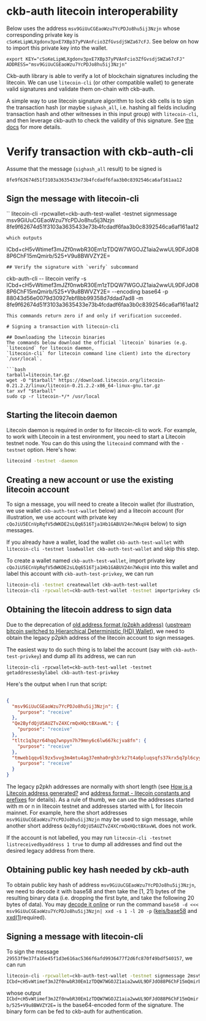 # ckb-auth litecoin interoperability
Below uses the address `msv9GiUuCGEaoWzu7YcPDJo8hu5ij3Nzjn` whose corresponding private key is
`cSoKeLipWLXgdonv3pxE7XBp37yPVAnFcio3ZfGvsdjSWZa67cFJ`. See below on how to import this private
key into the wallet.

```
export KEY="cSoKeLipWLXgdonv3pxE7XBp37yPVAnFcio3ZfGvsdjSWZa67cFJ" ADDRESS="msv9GiUuCGEaoWzu7YcPDJo8hu5ij3Nzjn"
```

Ckb-auth library is able to verify a lot of blockchain signatures including the litecoin.
We can use `litecoin-cli` (or other compatible wallet) to generate valid signatures and validate them on-chain with ckb-auth.

A simple way to use litecoin signature algorithm to lock ckb cells
is to sign the transaction hash (or maybe `sighash_all`, i.e. hashing all fields 
including transaction hash and other witnesses in this input group)
with `litecoin-cli`, and then leverage ckb-auth to check the validity of this signature.
See [the docs](./auth.md) for more details.

# Verify transaction with ckb-auth-cli
Assume that the message (`sighash_all` result) to be signed is

```
8fe9f62674d51f3103a3635433e73b4fcdadf6faa3b0c8392546ca6af161aa12
```

## Sign the message with litecoin-cli
``
litecoin-cli -rpcwallet=ckb-auth-test-wallet -testnet signmessage msv9GiUuCGEaoWzu7YcPDJo8hu5ij3Nzjn 8fe9f62674d51f3103a3635433e73b4fcdadf6faa3b0c8392546ca6af161aa12
```
which outputs
```
ICbd+cH5vWtimef3mJZf0nwbR30Em1zTDQW7WGOJZ1aia2wwUL9DFJdO88P6ChF15mQmirb/525+V9u8BWVZY2E=
```
## Verify the signature with `verify` subcommand
```
ckb-auth-cli -- litecoin verify -s ICbd+cH5vWtimef3mJZf0nwbR30Em1zTDQW7WGOJZ1aia2wwUL9DFJdO88P6ChF15mQmirb/525+V9u8BWVZY2E= --encoding base64 -p 88043d56e0079d30927ebf8bb99358d7ddad7ad8 -m 8fe9f62674d51f3103a3635433e73b4fcdadf6faa3b0c8392546ca6af161aa12
```
This commands return zero if and only if verification succeeded.

# Signing a transaction with litecoin-cli

## Downloading the litecoin binaries
The commands below download the official `litecoin` binaries (e.g. `litecoind` for litecoin daemon,
`litecoin-cli` for litecoin command line client) into the directory `/usr/local`.

```bash
tarball=litecoin.tar.gz
wget -O "$tarball" https://download.litecoin.org/litecoin-0.21.2.2/linux/litecoin-0.21.2.2-x86_64-linux-gnu.tar.gz
tar xvf "$tarball"
sudo cp -r litecoin-*/* /usr/local
```

## Starting the litecoin daemon
Litecoin daemon is required in order to for litecoin-cli to work. For example,
to work with Litecoin in a test environment, you need to start a Litecoin testnet node.
You can do this using the `litecoind` command with the `-testnet` option. Here's how:
```bash
litecoind -testnet -daemon
```

## Creating a new account or use the existing litecoin account
To sign a message, you will need to create a litecoin wallet
(for illustration, we use wallet `ckb-auth-test-wallet` below)
and a litecoin account (for illustration, we use account with
private key `cQoJiU5ECnVpRqfV5dWKDE2sLQq6516Tja1Hb1GABUV24n7WkqV4` below) to sign messages.

If you already have a wallet, load the wallet `ckb-auth-test-wallet` with
`litecoin-cli -testnet loadwallet ckb-auth-test-wallet` and skip this step.

To create a wallet named `ckb-auth-test-wallet`, import private key
`cQoJiU5ECnVpRqfV5dWKDE2sLQq6516Tja1Hb1GABUV24n7WkqV4` into this wallet and 
label this account with `ckb-auth-test-privkey`, we can run
```bash
litecoin-cli -testnet createwallet ckb-auth-test-wallet
litecoin-cli -rpcwallet=ckb-auth-test-wallet -testnet importprivkey cSoKeLipWLXgdonv3pxE7XBp37yPVAnFcio3ZfGvsdjSWZa67cFJ ckb-auth-test-privkey false
```

## Obtaining the litecoin address to sign data
Due to the deprecation of [old address format (p2pkh address)](https://en.bitcoin.it/wiki/Technical_background_of_version_1_Bitcoin_addresses) ([upstream bitcoin switched to Hierarchical Deterministic (HD) Wallet](https://river.com/learn/terms/h/hd-wallet)),
we need to obtain the legacy p2pkh address of the litecoin account to sign messages.

The easiest way to do such thing is to label the account (say with `ckb-auth-test-privkey`) 
and dump all its address, we can run 
```
litecoin-cli -rpcwallet=ckb-auth-test-wallet -testnet getaddressesbylabel ckb-auth-test-privkey
```
Here's the output when I run that script:
```json

{
  "msv9GiUuCGEaoWzu7YcPDJo8hu5ij3Nzjn": {
    "purpose": "receive"
  },
  "Qe2ByfdQjU5AUZTvZ4XCrmQxHQctBXavWL": {
    "purpose": "receive"
  },
  "tltc1q3qzr64hqq7wnpyn7h79mny6c6lw667kcjva8fn": {
    "purpose": "receive"
  },
  "tmweb1qqv6l9zx5vvg3m4mtu4ag37emha0rgh3rkz7t4a6pluqsqfs37krx5q7pl6cyylpjzw9q4js4t64upy4nfreqwy9mgj4zg5xd3dxsml4y7qyq00mz": {
    "purpose": "receive"
  }
}
```

The legacy p2pkh addresses are normally with short length (see [How is a Litecoin address generated?](https://bitcoin.stackexchange.com/questions/65282/how-is-a-litecoin-address-generated) and [address format - litecoin constants and prefixes](https://bitcoin.stackexchange.com/questions/62781/litecoin-constants-and-prefixes) for details).
As a rule of thumb, we can use the addresses started with m or n in litecoin testnet and addresses started with L for litecoin mainnet.
For example, here the short addresses  `msv9GiUuCGEaoWzu7YcPDJo8hu5ij3Nzjn`
may be used to sign message, while another short address 
`Qe2ByfdQjU5AUZTvZ4XCrmQxHQctBXavWL` does not work.

If the account is not labelled, you may run `litecoin-cli -testnet listreceivedbyaddress 1 true`
to dump all addresses and find out the desired legacy address from there.

## Obtaining public key hash needed by ckb-auth
To obtain public key hash of address `msv9GiUuCGEaoWzu7YcPDJo8hu5ij3Nzjn`, we need to decode it with
base58 and then take the [1, 21) bytes of the resulting binary data (i.e. dropping the first byte, and
take the following 20 bytes of data). You may [decode it online](http://lenschulwitz.com/base58) or run
the command `base58 -d <<< msv9GiUuCGEaoWzu7YcPDJo8hu5ij3Nzjn| xxd -s 1 -l 20 -p` 
([keis/base58](https://github.com/keis/base58) and [xxd(1)](https://linux.die.net/man/1/xxd)required).

## Signing a message with litecoin-cli
To sign the message `29553f9e37fa16e45f1d3e616ac5366f6afd9936477f2d6fc870f49bdf540157`, we can run
```bash
litecoin-cli -rpcwallet=ckb-auth-test-wallet -testnet signmessage 2msv9GiUuCGEaoWzu7YcPDJo8hu5ij3Nzjn 8fe9f62674d51f3103a3635433e73b4fcdadf6faa3b0c8392546ca6af161aa12
ICbd+cH5vWtimef3mJZf0nwbR30Em1zTDQW7WGOJZ1aia2wwUL9DFJdO88P6ChF15mQmirb/525+V9u8BWVZY2E=
```
whose output `ICbd+cH5vWtimef3mJZf0nwbR30Em1zTDQW7WGOJZ1aia2wwUL9DFJdO88P6ChF15mQmirb/525+V9u8BWVZY2E=` is the base64-encoded form of the signature. The binary form can be fed to ckb-auth for authentication.

